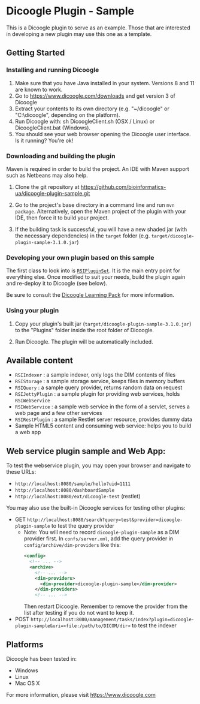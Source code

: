 Dicoogle Plugin - Sample 
========================

This is a Dicoogle plugin to serve as an example. Those that are interested in developing a new
plugin may use this one as a template.

Getting Started
---------------

### Installing and running Dicoogle

1. Make sure that you have Java installed in your system. Versions 8 and 11 are known to work.
1. Go to https://www.dicoogle.com/downloads and get version 3 of Dicoogle
3. Extract your contents to its own directory (e.g. "~/dicoogle" or "C:\dicoogle", depending on the platform).
4. Run Dicoogle with: sh DicoogleClient.sh (OSX / Linux) or DicoogleClient.bat (Windows).
5. You should see your web browser opening the Dicoogle user interface. Is it running? You're ok!

### Downloading and building the plugin

Maven is required in order to build the project. An IDE with Maven support such as Netbeans may also help.

1. Clone the git repository at https://github.com/bioinformatics-ua/dicoogle-plugin-sample.git

2. Go to the project's base directory in a command line and run `mvn package`.
   Alternatively, open the Maven project of the plugin with your IDE, then force it to build your project.

3. If the building task is successful, you will have a new shaded jar (with the necessary dependencies)
   in the `target` folder (e.g. `target/dicoogle-plugin-sample-3.1.0.jar`)

### Developing your own plugin based on this sample

The first class to look into is [`RSIPluginSet`][pluginset].
It is the main entry point for everything else.
Once modified to suit your needs, build the plugin again and re-deploy it to Dicoogle (see below).

Be sure to consult the [Dicoogle Learning Pack][learningpack] for more information.

[pluginset]: src/main/java/org/dicoogle/plugins/dicomweb/RSIPluginSet.java
[learningpack]: https://bioinformatics-ua.github.io/dicoogle-learning-pack/docs/developing-plugins/

### Using your plugin

1. Copy your plugin's built jar (`target/dicoogle-plugin-sample-3.1.0.jar`)
   to the "Plugins" folder inside the root folder of Dicoogle.

2. Run Dicoogle. The plugin will be automatically included.

Available content
-----------------

- `RSIIndexer` : a sample indexer, only logs the DIM contents of files
- `RSIStorage` : a sample storage service, keeps files in memory buffers
- `RSIQuery` : a sample query provider, returns random data on request
- `RSIJettyPlugin` : a sample plugin for providing web services, holds `RSIWebService`
- `RSIWebService` : a sample web service in the form of a servlet, serves a web page and a few other services
- `RSIRestPlugin` : a sample Restlet server resource, provides dummy data
- Sample HTML5 content and consuming web service: helps you to build a web app

Web service plugin sample and Web App: 
--------------------------------------

To test the webservice plugin, you may open your browser and navigate to these URLs:

- `http://localhost:8080/sample/hello?uid=1111`
- `http://localhost:8080/dashboardSample`
- `http://localhost:8080/ext/dicoogle-test` (restlet)

You may also use the built-in Dicoogle services for testing other plugins:

- GET `http://localhost:8080/search?query=test&provider=dicoogle-plugin-sample` to test the query provider
  - Note: You will need to record `dicoogle-plugin-sample`
    as a DIM provider first. In `confs/server.xml`,
    add the query provider in `config/archive/dim-providers`
    like this:
    ```xml
    <config>
      <!-- ... -->
      <archive>
        <!-- ... -->
        <dim-providers>
          <dim-provider>dicoogle-plugin-sample</dim-provider>
        </dim-providers>
        <!-- ... -->
    ```
    Then restart Dicoogle.
    Remember to remove the provider from the list after testing
    if you do not want to keep it.
- POST `http://localhost:8080/management/tasks/index?plugin=dicoogle-plugin-sample&uri=<file:/path/to/DICOM/dir>` to test the indexer

Platforms
----------

Dicoogle has been tested in:

- Windows
- Linux
- Mac OS X

For more information, please visit https://www.dicoogle.com

